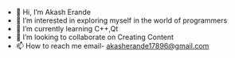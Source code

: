 - 👋 Hi, I’m Akash Erande
- 👀 I’m interested in exploring myself in the world of programmers
- 🌱 I’m currently learning C++,Qt
- 💞️ I’m looking to collaborate on Creating Content
- 📫 How to reach me email- akasherande17896@gmail.com

<!---
erakash17/erakash17 is a ✨ special ✨ repository because its `README.md` (this file) appears on your GitHub profile.
You can click the Preview link to take a look at your changes.
--->
